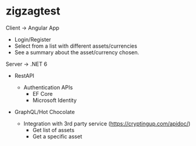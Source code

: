 # zigzagtest
 
Client -> Angular App
* Login/Register
* Select from a list with different assets/currencies
* See a summary about the asset/currency chosen.

Server -> .NET 6
* RestAPI
    * Authentication APIs
        * EF Core
        * Microsoft Identity
        
* GraphQL/Hot Chocolate
    * Integration with 3rd party service (https://cryptingup.com/apidoc/)
        * Get list of assets
        * Get a specific asset
